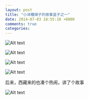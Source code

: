 ```yaml
---
layout: post
title: "小泽糟辣子的故事盒子之一"
date: 2014-07-03 18:55:18 +0800
comments: true
categories: 
---
```

![Alt text](/images/1.jpg "1")

<!--more-->

![Alt text](/images/2.jpg "2")

![Alt text](/images/3.jpg "3")

![Alt text](/images/4.jpg "4")

后来，西藏来的也凑个热闹，讲了个故事

![Alt text](/images/5.jpg "5")